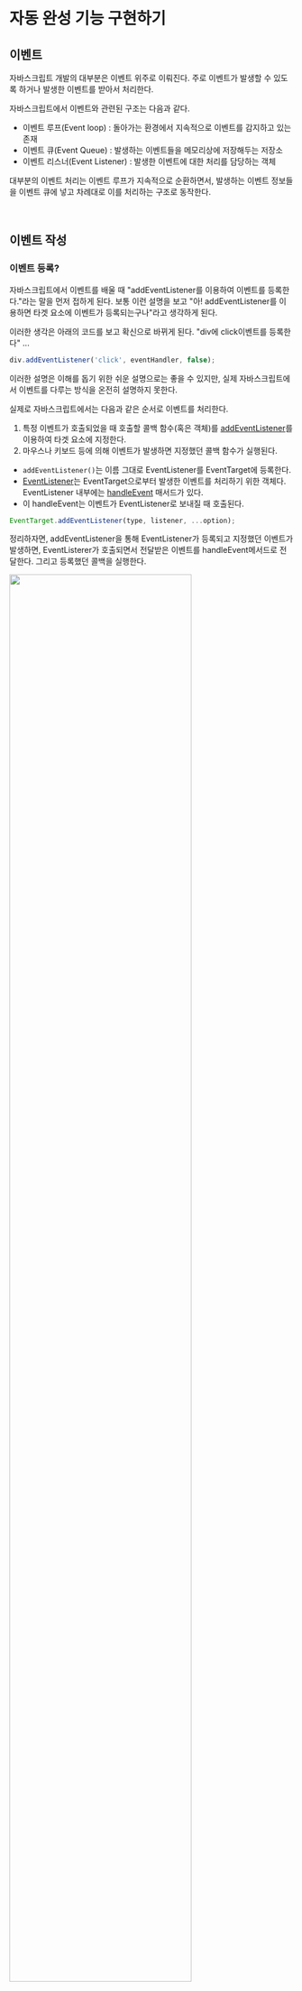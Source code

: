 # 자동 완성 기능 구현하기

## 이벤트

자바스크립트 개발의 대부분은 이벤트 위주로 이뤄진다. 주로 이벤트가 발생할 수 있도록 하거나 발생한 이벤트를 받아서 처리한다.

자바스크립트에서 이벤트와 관련된 구조는 다음과 같다.

* 이벤트 루프(Event loop) : 돌아가는 환경에서 지속적으로 이벤트를 감지하고 있는 존재
* 이벤트 큐(Event Queue) : 발생하는 이벤트들을 메모리상에 저장해두는 저장소
* 이벤트 리스너(Event Listener) : 발생한 이벤트에 대한 처리를 담당하는 객체

대부분의 이벤트 처리는 이벤트 루프가 지속적으로 순환하면서, 발생하는 이벤트 정보들을 이벤트 큐에 넣고 차례대로 이를 처리하는 구조로 동작한다.

<br>

## 이벤트 작성

### 이벤트 등록?

자바스크립트에서 이벤트를 배울 때 "addEventListener를 이용하여 이벤트를 등록한다."라는 말을 먼저 접하게 된다. 보통 이런 설명을 보고 "아! addEventListener를 이용하면 타겟 요소에 이벤트가 등록되는구나"라고 생각하게 된다.

이러한 생각은 아래의 코드를 보고 확신으로 바뀌게 된다. "div에 click이벤트를 등록한다" ...

```javascript
div.addEventListener('click', eventHandler, false);
```

이러한 설명은 이해를 돕기 위한 쉬운 설명으로는 좋을 수 있지만, 실제 자바스크립트에서 이벤트를 다루는 방식을 온전히 설명하지 못한다.



실제로 자바스크립트에서는 다음과 같은 순서로 이벤트를 처리한다.

1. 특정 이벤트가 호출되었을 때 호출할 콜백 함수(혹은 객체)를  [addEventListener](https://developer.mozilla.org/en-US/docs/Web/API/EventTarget/addEventListener)를 이용하여 타겟 요소에 지정한다. 
2. 마우스나 키보드 등에 의해 이벤트가 발생하면 지정했던 콜백 함수가 실행된다.



* `addEventListener()`는 이름 그대로 EventListener를 EventTarget에 등록한다. 
* [EventListener](https://developer.mozilla.org/ko/docs/Web/API/EventListener)는 EventTarget으로부터 발생한 이벤트를 처리하기 위한 객체다. EventListener 내부에는 [handleEvent](https://developer.mozilla.org/ko/docs/Web/API/EventListener/handleEvent) 매서드가 있다.
* 이 handleEvent는 이벤트가 EventListener로 보내질 때 호출된다.

```javascript
EventTarget.addEventListener(type, listener, ...option);
```

정리하자면, addEventListener을 통해 EventListener가 등록되고 지정했던 이벤트가 발생하면, EventListerer가 호출되면서 전달받은 이벤트를 handleEvent메서드로 전달한다. 그리고 등록했던 콜백을 실행한다.

<img src="자동_완성_기능_구현하기/image-20190801162925898-4644565.png" width="80%">



만약 동일한 여러개의 `EventListener` 가 동일한 매개변수(parameter)로 동일한 `EventTarget` 에 등록되었다면, 중복된 항목(인스턴스)들은 버려집니다. `EventListener`는 두번 호출되지 않으며 [`removeEventListener()`](https://developer.mozilla.org/ko/docs/Web/API/EventTarget/removeEventListener) 메서드를 사용해 직접 제거할 필요가 없습니다. 그러나 익명 함수를 핸들러로 사용할 때, 루프를 도는 경우가 있습니다. 이 경우 단순히 반복적으로 호출하는 동일한 소스 코드를 사용하여 이벤트를 등록하더라도, 익명 함수는 동일하지 않고 이 때문에 리스너 또한 동일하지 않습니다. 이와 같은 경우 동일한 함수를 반복적으로 정의하는 것이 더 문제가 될 수 있습니다. (아래의 [메모리 문제](https://developer.mozilla.org/ko/docs/Web/API/EventTarget/addEventListener$edit#Memory_issues)를 참조하세요.)

[`EventListener`](https://developer.mozilla.org/ko/docs/Web/API/EventListener) 가 이벤트 처리중에 [`EventTarget`](https://developer.mozilla.org/ko/docs/Web/API/EventTarget)에 추가되었다면, 그 이벤트는 리스너를 트리거하지 않습니다. 그러나 동일한 리스너는 버블링 단계와 같은 이벤트 흐름의 나중 단계에서 트리거 될 수 있습니다. 

> 이벤트에 하나 이상의 핸들러를 추가할 수 있다.



`createEvent()`를 이용해서 이벤트 객체를 정의한다.

```javascript
let event = document.createEvent('Event');
```

만들어진 이벤트의 이름을 build라고 정의하고 이벤트 전파에 대한 처리 속성을 지정한다(버블링, 캡쳐링).

```javascript
event.initEvent('build', true, true);
```

이벤트가 발행되는 대상을 지정한다. 

```javascript
element.addEventListener('build', (e)=>{
	//e.target matches document from above
}, false);
```

[dispatchEvent](https://developer.mozilla.org/en-US/docs/Web/API/EventTarget/dispatchEvent#Notes)이벤트를 이벤트 수신 객체에 전달한다. 

```javascript
element.dispatchEvent(event);
```

DOM에 의해 시작되고 [이벤트 루프](https://developer.mozilla.org/ko/docs/Web/JavaScript/EventLoop)를 통해 이벤트 핸들러를 비동기적으로 호출하는 "네이티브" 이벤트와 달리 `dispatchEvent` 는 이벤트 핸들러를 동기적으로 호출합니다. `dispatchEvent` 를 호출 한 후 코드가 계속되기 전에 모든 해당 이벤트 핸들러가 실행되고 리턴됩니다.

## 프론트를 위한 디자인 패턴

### 발행자/구독자 패턴(Publisher/Subscriber Pattern)

객체 간의 의존성을 끊고 별도의 이벤트들의 처리용 객체를 작성하는 것을 발행자/구독자 패턴(Pub/Sub Pattern)이라고 한다. 이벤트의 수신을 원하면 자신이 이벤트의 수신을 원한다는 것을 등록해주고, 이벤트 발행자는 현재 자신이 이벤트가 발생했음을 통보하는 방식

Pub/Sub 패턴은 메세지의 모든 분배를 중간 계층을 하나 만들어서 처리한다. 구성요소는 다음과 같다.

* 메세지의 발행자(Publisher) : 메세지를 발생하는 존재
* 메세지의 구독자(Subscriber) : 메세지를 수신하는 존재
* 메세지 브로커(Message Broker) : 발행자와 구독자 사이의 컨트롤

발행자나 구독자는 자신이 원하는 수신이나 송신의 정보를 메세지 브로커에 전달하고, 메세지 브로커는 특정 메세지가 발생한 것을 통보 받으면, 해당 메세지를 구독하는 객체에 푸시(Push)하는 작업을 한다.

발행자, 구독자 모두 중간에 있는 메세지 브로커의 참조만을 필요한다는 점이 특징이다. 이를 통해 의존적인 관계를 끊어줄 수 있는 구조를 설계할 수 있다.

예시





즉, `addEventListener`핸들러로 객체를 받으면 `object.handleEvent(event)`이벤트가 발생할 때 호출합니다 .

또한 클래스를 사용할 수도 있습니다.

```html
<button id="elem">Click me</button>

<script>
  class Menu {
    handleEvent(event) {
      switch(event.type) {
        case 'mousedown':
          elem.innerHTML = "Mouse button pressed";
          break;
        case 'mouseup':
          elem.innerHTML += "...and released.";
          break;
      }
    }
  }

  let menu = new Menu();
  elem.addEventListener('mousedown', menu);
  elem.addEventListener('mouseup', menu);
</script>
```



## 결론

### event...

